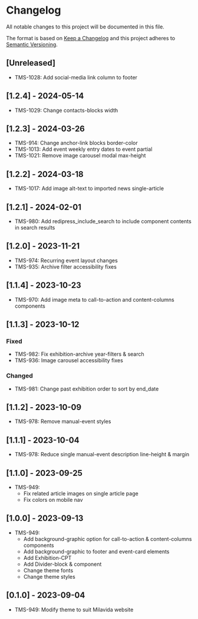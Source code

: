 # Changelog

All notable changes to this project will be documented in this file.

The format is based on [Keep a Changelog](http://keepachangelog.com/en/1.0.0/)
and this project adheres to [Semantic Versioning](http://semver.org/spec/v2.0.0.html).

## [Unreleased]

- TMS-1028: Add social-media link column to footer

## [1.2.4] - 2024-05-14

- TMS-1029: Change contacts-blocks width

## [1.2.3] - 2024-03-26

- TMS-914: Change anchor-link blocks border-color
- TMS-1013: Add event weekly entry dates to event partial
- TMS-1021: Remove image carousel modal max-height

## [1.2.2] - 2024-03-18

- TMS-1017: Add image alt-text to imported news single-article

## [1.2.1] - 2024-02-01

- TMS-980: Add redipress_include_search to include component contents in search results

## [1.2.0] - 2023-11-21

- TMS-974: Recurring event layout changes
- TMS-935: Archive filter accessibility fixes

## [1.1.4] - 2023-10-23

- TMS-970: Add image meta to call-to-action and content-columns components

## [1.1.3] - 2023-10-12

### Fixed

- TMS-982: Fix exhibition-archive year-filters & search
- TMS-936: Image carousel accessibility fixes

### Changed

- TMS-981: Change past exhibition order to sort by end_date

## [1.1.2] - 2023-10-09

- TMS-978: Remove manual-event styles

## [1.1.1] - 2023-10-04

- TMS-978: Reduce single manual-event description line-height & margin

## [1.1.0] - 2023-09-25

- TMS-949:
    - Fix related article images on single article page
    - Fix colors on mobile nav

## [1.0.0] - 2023-09-13

- TMS-949:
    - Add background-graphic option for call-to-action & content-columns components
    - Add background-graphic to footer and event-card elements
    - Add Exhibition-CPT
    - Add Divider-block & component
    - Change theme fonts
    - Change theme styles

## [0.1.0] - 2023-09-04

- TMS-949: Modify theme to suit Milavida website
